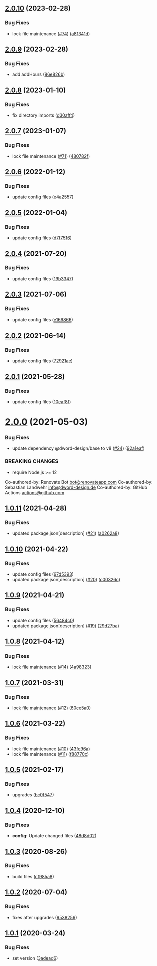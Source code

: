 ## [2.0.10](https://github.com/dword-design/date-fns/compare/v2.0.9...v2.0.10) (2023-02-28)


### Bug Fixes

* lock file maintenance ([#74](https://github.com/dword-design/date-fns/issues/74)) ([a81341d](https://github.com/dword-design/date-fns/commit/a81341d1220e71b5299168c5d9d986e45efaa230))

## [2.0.9](https://github.com/dword-design/date-fns/compare/v2.0.8...v2.0.9) (2023-02-28)


### Bug Fixes

* add addHours ([86e826b](https://github.com/dword-design/date-fns/commit/86e826b1dcc4f7da32926fca951d71cdc4a5b8af))

## [2.0.8](https://github.com/dword-design/date-fns/compare/v2.0.7...v2.0.8) (2023-01-10)


### Bug Fixes

* fix directory imports ([d30aff4](https://github.com/dword-design/date-fns/commit/d30aff4f24361b1018a8c25ce80fd74de5844c68))

## [2.0.7](https://github.com/dword-design/date-fns/compare/v2.0.6...v2.0.7) (2023-01-07)


### Bug Fixes

* lock file maintenance ([#71](https://github.com/dword-design/date-fns/issues/71)) ([480782f](https://github.com/dword-design/date-fns/commit/480782f95b30dcfab4361aed99aa3a223166479e))

## [2.0.6](https://github.com/dword-design/date-fns/compare/v2.0.5...v2.0.6) (2022-01-12)


### Bug Fixes

* update config files ([e4a2557](https://github.com/dword-design/date-fns/commit/e4a25574a24943a81834b1d4dabd5867c9ac2bd7))

## [2.0.5](https://github.com/dword-design/date-fns/compare/v2.0.4...v2.0.5) (2022-01-04)


### Bug Fixes

* update config files ([d7f7516](https://github.com/dword-design/date-fns/commit/d7f751698e9f9a5f0e1b15db8508beb750496e57))

## [2.0.4](https://github.com/dword-design/date-fns/compare/v2.0.3...v2.0.4) (2021-07-20)


### Bug Fixes

* update config files ([19b3347](https://github.com/dword-design/date-fns/commit/19b3347bd66ca97d9e3ceed574e3944c2b333640))

## [2.0.3](https://github.com/dword-design/date-fns/compare/v2.0.2...v2.0.3) (2021-07-06)


### Bug Fixes

* update config files ([e166866](https://github.com/dword-design/date-fns/commit/e1668664fa044d4335127deeec861e09383c1d67))

## [2.0.2](https://github.com/dword-design/date-fns/compare/v2.0.1...v2.0.2) (2021-06-14)


### Bug Fixes

* update config files ([72921ae](https://github.com/dword-design/date-fns/commit/72921ae9738b35c5fd0b316817e6541752f0b66c))

## [2.0.1](https://github.com/dword-design/date-fns/compare/v2.0.0...v2.0.1) (2021-05-28)


### Bug Fixes

* update config files ([10eaf8f](https://github.com/dword-design/date-fns/commit/10eaf8f37331428c9f138c94fe2db68eab0150a9))

# [2.0.0](https://github.com/dword-design/date-fns/compare/v1.0.11...v2.0.0) (2021-05-03)


### Bug Fixes

* update dependency @dword-design/base to v8 ([#24](https://github.com/dword-design/date-fns/issues/24)) ([92a1eaf](https://github.com/dword-design/date-fns/commit/92a1eaf56d6360e3f475e5d9da28d0ad1a8f5a88))


### BREAKING CHANGES

* require Node.js >= 12

Co-authored-by: Renovate Bot <bot@renovateapp.com>
Co-authored-by: Sebastian Landwehr <info@dword-design.de>
Co-authored-by: GitHub Actions <actions@github.com>

## [1.0.11](https://github.com/dword-design/date-fns/compare/v1.0.10...v1.0.11) (2021-04-28)


### Bug Fixes

* updated package.json[description] ([#21](https://github.com/dword-design/date-fns/issues/21)) ([a0262a8](https://github.com/dword-design/date-fns/commit/a0262a8ac4c8b9ce0494f54f255b9dd7fc93eac6))

## [1.0.10](https://github.com/dword-design/date-fns/compare/v1.0.9...v1.0.10) (2021-04-22)


### Bug Fixes

* update config files ([97d5393](https://github.com/dword-design/date-fns/commit/97d53937bbb6d4a231d4580288970eba48dcb3bc))
* updated package.json[description] ([#20](https://github.com/dword-design/date-fns/issues/20)) ([c00326c](https://github.com/dword-design/date-fns/commit/c00326c3a13f6fd4d51358f4bed7764fcb8e9829))

## [1.0.9](https://github.com/dword-design/date-fns/compare/v1.0.8...v1.0.9) (2021-04-21)


### Bug Fixes

* update config files ([56484c0](https://github.com/dword-design/date-fns/commit/56484c02422d394fe0297857458e2a2744e9263a))
* updated package.json[description] ([#19](https://github.com/dword-design/date-fns/issues/19)) ([29d27ba](https://github.com/dword-design/date-fns/commit/29d27ba9e751d544341b9da98a48422d593067b6))

## [1.0.8](https://github.com/dword-design/date-fns/compare/v1.0.7...v1.0.8) (2021-04-12)


### Bug Fixes

* lock file maintenance ([#14](https://github.com/dword-design/date-fns/issues/14)) ([4a98323](https://github.com/dword-design/date-fns/commit/4a983231211ec806313611cc4618e77890f0e995))

## [1.0.7](https://github.com/dword-design/date-fns/compare/v1.0.6...v1.0.7) (2021-03-31)


### Bug Fixes

* lock file maintenance ([#12](https://github.com/dword-design/date-fns/issues/12)) ([60ce5a0](https://github.com/dword-design/date-fns/commit/60ce5a03fc6d4c141d305aead9afb63723728911))

## [1.0.6](https://github.com/dword-design/date-fns/compare/v1.0.5...v1.0.6) (2021-03-22)


### Bug Fixes

* lock file maintenance ([#10](https://github.com/dword-design/date-fns/issues/10)) ([43fe96a](https://github.com/dword-design/date-fns/commit/43fe96a600d578bcf5cefd36a94cdf8132ea59ea))
* lock file maintenance ([#11](https://github.com/dword-design/date-fns/issues/11)) ([f88770c](https://github.com/dword-design/date-fns/commit/f88770c80022ff53ea05d8fade986902e6bc4780))

## [1.0.5](https://github.com/dword-design/date-fns/compare/v1.0.4...v1.0.5) (2021-02-17)


### Bug Fixes

* upgrades ([bc0f547](https://github.com/dword-design/date-fns/commit/bc0f5477fbf2c1e86fa270e562e90e45d5a42411))

## [1.0.4](https://github.com/dword-design/date-fns/compare/v1.0.3...v1.0.4) (2020-12-10)


### Bug Fixes

* **config:** Update changed files ([48d8d02](https://github.com/dword-design/date-fns/commit/48d8d02fde9b06bca7706cc4028a7fb6fbaee937))

## [1.0.3](https://github.com/dword-design/date-fns/compare/v1.0.2...v1.0.3) (2020-08-26)


### Bug Fixes

* build files ([cf985a8](https://github.com/dword-design/date-fns/commit/cf985a8aa9522c076ef3cddbadd9bdbd389fe5db))

## [1.0.2](https://github.com/dword-design/date-fns/compare/v1.0.1...v1.0.2) (2020-07-04)


### Bug Fixes

* fixes after upgrades ([9538256](https://github.com/dword-design/date-fns/commit/9538256797bc3d878f97e4e6dee620e361fab8c9))

## [1.0.1](https://github.com/dword-design/date-fns/compare/v1.0.0...v1.0.1) (2020-03-24)


### Bug Fixes

* set version ([3adead6](https://github.com/dword-design/date-fns/commit/3adead6e8ced204cf612b8329b99c6a64bc2ef10))
